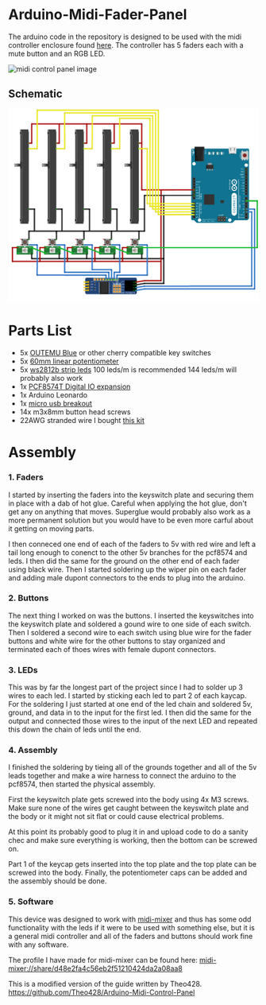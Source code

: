 # Arduino-Midi-Fader-Panel

The arduino code in the repository is designed to be used with the midi controller enclosure found [here](https://www.thingiverse.com/thing:5269219). 
The controller has 5 faders each with a mute button and an RGB LED. 

![midi control panel image](README/midi-control-panel.jpg)

## Schematic
![Full schematic 1](README/Schematic-Fader.png)

# Parts List
- 5x [OUTEMU Blue](https://www.amazon.com/dp/B07V4S3QDK?psc=1&ref=ppx_yo2_dt_b_product_details) or other cherry compatible key switches
- 5x [60mm linear potentiometer](https://www.amazon.com/dp/B07PNDLKQQ?psc=1&ref=ppx_yo2_dt_b_product_details)
- 5x [ws2812b strip leds](https://www.amazon.com/gp/product/B088BGWL4J/ref=ppx_yo_dt_b_search_asin_title?ie=UTF8&psc=1) 100 leds/m is recommended 144 leds/m will probably also work
- 1x [PCF8574T Digital IO expansion](https://www.amazon.com/dp/B07XD2K4GH?psc=1&ref=ppx_yo2_dt_b_product_details)
- 1x Arduino Leonardo
- 1x [micro usb breakout](https://www.amazon.com/gp/product/B07W844N43/ref=ppx_yo_dt_b_search_asin_title?ie=UTF8&psc=1)
- 14x m3x8mm button head screws
- 22AWG stranded wire I bought [this kit](https://www.amazon.com/dp/B07Q3G1VG2?psc=1&ref=ppx_yo2_dt_b_product_details)

# Assembly

### 1. Faders
I started by inserting the faders into the keyswitch plate and securing them in place with a dab of hot glue. Careful when applying the hot glue, don't get any on anything that moves. Superglue would probably also work as a more permanent solution but you would have to be even more carful about it getting on moving parts.

I then conneced one end of each of the faders to 5v with red wire and left a tail long enough to conenct to the other 5v branches for the pcf8574 and leds. I then did the same for the ground on the other end of each fader using black wire. Then I started soldering up the wiper pin on each fader and adding male dupont connectors to the ends to plug into the arduino.

### 2. Buttons
The next thing I worked on was the buttons. I inserted the keyswitches into the keyswitch plate and soldered a gound wire to one side of each switch. Then I soldered a second wire to each switch using blue wire for the fader buttons and white wire for the other buttons to stay organized and terminated each of thoes wires with female dupont connectors. 

### 3. LEDs
This was by far the longest part of the project since I had to solder up 3 wires to each led. I started by sticking each led to part 2 of each kaycap. For the soldering I just started at one end of the led chain and soldered 5v, ground, and data in to the input for the first led. I then did the same for the output and connected those wires to the input of the next LED and repeated this down the chain of leds until the end. 

### 4. Assembly
I finished the soldering by tieing all of the grounds together and all of the 5v leads together and make a wire harness to connect the arduino to the pcf8574, then started the physical assembly. 

First the keyswitch plate gets screwed into the body using 4x M3 screws. Make sure none of the wires get caught between the keyswitch plate and the body or it might not sit flat or could cause electrical problems.

At this point its probably good to plug it in and upload code to do a sanity chec and make sure everything is working, then the bottom can be screwed on.

Part 1 of the keycap gets inserted into the top plate and the top plate can be screwed into the body. 
Finally, the potentiometer caps can be added and the assembly should be done.

### 5. Software
This device was designed to work with [midi-mixer](midi-mixer.com) and thus has some odd functionality with the leds if it were to be used with something else, but it is a general midi controller and all of the faders and buttons should work fine with any software. 

The profile I have made for midi-mixer can be found here: [midi-mixer://share/d48e2fa4c56eb2f51210424da2a08aa8](midi-mixer://share/d48e2fa4c56eb2f51210424da2a08aa8)

This is a modified version of the guide written by Theo428.
https://github.com/Theo428/Arduino-Midi-Control-Panel

